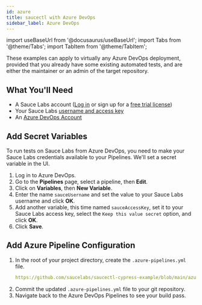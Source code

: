 ```yaml
---
id: azure
title: saucectl with Azure DevOps
sidebar_label: Azure DevOps
---
```


import useBaseUrl from '@docusaurus/useBaseUrl';
import Tabs from '@theme/Tabs';
import TabItem from '@theme/TabItem';

These examples can apply to virtually any Azure DevOps deployment, provided that you already have some existing automated tests, and are either the maintainer or an admin of the target repository.

## What You'll Need

- A Sauce Labs account ([Log in](https://accounts.saucelabs.com/am/XUI/#login/) or sign up for a [free trial license](https://saucelabs.com/sign-up))
- Your Sauce Labs [username and access key](https://app.saucelabs.com/user-settings)
- An [Azure DevOps Account](https://azure.microsoft.com/en-us/free/)

## Add Secret Variables

To run tests on Sauce Labs from Azure DevOps, you need to make your Sauce Labs credentials available to your Pipelines. We'll set a secret variable in the UI.

1. Log in to Azure DevOps.
2. Go to the **Pipelines** page, select a pipeline, then **Edit**.
3. Click on **Variables**, then **New Variable**.
4. Enter the name `sauceUsername` and set the value to your Sauce Labs username and click **OK**.
5. Add another variable, this time named `sauceAccessKey`, set it to your Sauce Labs access key, select the `Keep this value secret` option, and click **OK**.
6. Click **Save**.

## Add Azure Pipeline Configuration

1. In the root of your project directory, create the `.azure-pipelines.yml` file.
   ```yaml reference
   https://github.com/saucelabs/saucectl-cypress-example/blob/main/azure-pipelines.yml
   ```
2. Commit the updated `.azure-pipelines.yml` file to your git repository.
3. Navigate back to the Azure DevOps Pipelines to see your build pass.
